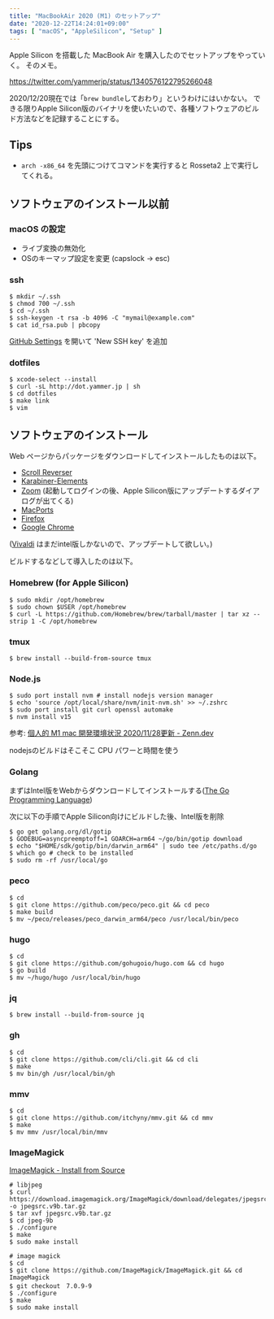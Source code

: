 ```yaml
---
title: "MacBookAir 2020 (M1) のセットアップ"
date: "2020-12-22T14:24:01+09:00"
tags: [ "macOS", "AppleSilicon", "Setup" ]
---
```


Apple Silicon を搭載した MacBook Air を購入したのでセットアップをやっていく。
そのメモ。

https://twitter.com/yammerjp/status/1340576122795266048

2020/12/20現在では「`brew bundle`しておわり」というわけにはいかない。
できる限りApple Silicon版のバイナリを使いたいので、各種ソフトウェアのビルド方法などを記録することにする。

## Tips

- `arch -x86_64` を先頭につけてコマンドを実行すると Rosseta2 上で実行してくれる。

## ソフトウェアのインストール以前

### macOS の設定

- ライブ変換の無効化
- OSのキーマップ設定を変更 (capslock -> esc)

### ssh

```shell
$ mkdir ~/.ssh
$ chmod 700 ~/.ssh
$ cd ~/.ssh
$ ssh-keygen -t rsa -b 4096 -C "mymail@example.com"
$ cat id_rsa.pub | pbcopy
```

[GitHub Settings](https://github.com/settings/keys) を開いて 'New SSH key' を追加

### dotfiles

```shell
$ xcode-select --install
$ curl -sL http://dot.yammer.jp | sh
$ cd dotfiles
$ make link
$ vim
```

## ソフトウェアのインストール


Web ページからパッケージをダウンロードしてインストールしたものは以下。

- [Scroll Reverser](https://pilotmoon.com/scrollreverser/)
- [Karabiner-Elements](https://karabiner-elements.pqrs.org/)
- [Zoom](https://zoom.us/download#client_4meeting) (起動してログインの後、Apple Silicon版にアップデートするダイアログが出てくる)
- [MacPorts](https://www.macports.org/install.php)
- [Firefox](https://www.mozilla.org/ja/firefox/new/)
- [Google Chrome](https://www.google.co.jp/chrome)

([Vivaldi](https://vivaldi.com/ja/) はまだintel版しかないので、アップデートして欲しい。)


ビルドするなどして導入したのは以下。

### Homebrew (for Apple Silicon)

```shell
$ sudo mkdir /opt/homebrew
$ sudo chown $USER /opt/homebrew
$ curl -L https://github.com/Homebrew/brew/tarball/master | tar xz --strip 1 -C /opt/homebrew
```

### tmux

```shell
$ brew install --build-from-source tmux
```

### Node.js

```shell
$ sudo port install nvm # install nodejs version manager
$ echo 'source /opt/local/share/nvm/init-nvm.sh' >> ~/.zshrc
$ sudo port install git curl openssl automake
$ nvm install v15
```

参考: [個人的 M1 mac 開発環境状況 2020/11/28更新 - Zenn.dev](https://zenn.dev/ioridev/articles/c74af379e4e73151790d)

nodejsのビルドはそこそこ CPU パワーと時間を使う

### Golang

まずはIntel版をWebからダウンロードしてインストールする([The Go Programming Language](https://golang.org/))

次に以下の手順でApple Silicon向けにビルドした後、Intel版を削除

```shell
$ go get golang.org/dl/gotip
$ GODEBUG=asyncpreemptoff=1 GOARCH=arm64 ~/go/bin/gotip download
$ echo "$HOME/sdk/gotip/bin/darwin_arm64" | sudo tee /etc/paths.d/go
$ which go # check to be installed
$ sudo rm -rf /usr/local/go
```

### peco

```shell
$ cd
$ git clone https://github.com/peco/peco.git && cd peco
$ make build
$ mv ~/peco/releases/peco_darwin_arm64/peco /usr/local/bin/peco
```

### hugo

```shell
$ cd
$ git clone https://github.com/gohugoio/hugo.com && cd hugo
$ go build
$ mv ~/hugo/hugo /usr/local/bin/hugo
```

### jq

```shell
$ brew install --build-from-source jq
```

### gh

```shell
$ cd
$ git clone https://github.com/cli/cli.git && cd cli
$ make
$ mv bin/gh /usr/local/bin/gh
```

### mmv

```shell
$ cd
$ git clone https://github.com/itchyny/mmv.git && cd mmv
$ make
$ mv mmv /usr/local/bin/mmv
```

### ImageMagick

[ImageMagick - Install from Source](https://imagemagick.org/script/install-source.php)

```shell
# libjpeg
$ curl https://download.imagemagick.org/ImageMagick/download/delegates/jpegsrc.v9b.tar.gz -o jpegsrc.v9b.tar.gz
$ tar xvf jpegsrc.v9b.tar.gz
$ cd jpeg-9b
$ ./configure
$ make
$ sudo make install

# image magick
$ cd
$ git clone https://github.com/ImageMagick/ImageMagick.git && cd ImageMagick
$ git checkout　7.0.9-9
$ ./configure
$ make
$ sudo make install
```
